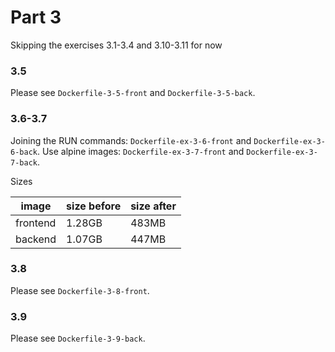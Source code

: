 # Part 3

Skipping the exercises 3.1-3.4 and 3.10-3.11 for now

### 3.5

Please see `Dockerfile-3-5-front` and `Dockerfile-3-5-back`.

### 3.6-3.7

Joining the RUN commands: `Dockerfile-ex-3-6-front` and `Dockerfile-ex-3-6-back`.
Use alpine images: `Dockerfile-ex-3-7-front` and `Dockerfile-ex-3-7-back`.

Sizes

| image    | size before | size after |
|----------|-------------|------------|
| frontend | 1.28GB      | 483MB      |
| backend  | 1.07GB      | 447MB      |

### 3.8

Please see `Dockerfile-3-8-front`.

### 3.9

Please see `Dockerfile-3-9-back`.